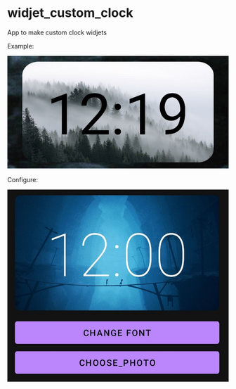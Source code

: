 # widjet_custom_clock
 App to make custom clock widjets
 
Example: 


![image](https://github.com/mikl14/widjet_custom_clock/blob/main/clock2.JPG)

Configure:


![image](https://github.com/mikl14/widjet_custom_clock/blob/main/clock1.JPG)
